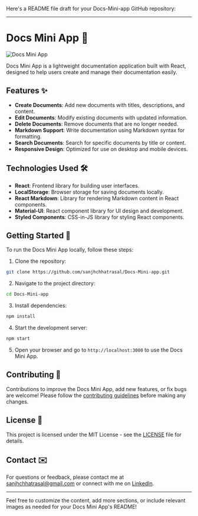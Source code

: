 Here's a README file draft for your Docs-Mini-app GitHub repository:

---

# Docs Mini App 📄

![Docs Mini App](https://github.com/sanjhchhatrasal/Docs-Mini-app/blob/main/src/assets/images/docs-mini-app.png)

Docs Mini App is a lightweight documentation application built with React, designed to help users create and manage their documentation easily.

## Features ✨

- **Create Documents**: Add new documents with titles, descriptions, and content.
- **Edit Documents**: Modify existing documents with updated information.
- **Delete Documents**: Remove documents that are no longer needed.
- **Markdown Support**: Write documentation using Markdown syntax for formatting.
- **Search Documents**: Search for specific documents by title or content.
- **Responsive Design**: Optimized for use on desktop and mobile devices.

## Technologies Used 🛠️

- **React**: Frontend library for building user interfaces.
- **LocalStorage**: Browser storage for saving documents locally.
- **React Markdown**: Library for rendering Markdown content in React components.
- **Material-UI**: React component library for UI design and development.
- **Styled Components**: CSS-in-JS library for styling React components.

## Getting Started 🚀

To run the Docs Mini App locally, follow these steps:

1. Clone the repository:

```bash
git clone https://github.com/sanjhchhatrasal/Docs-Mini-app.git
```

2. Navigate to the project directory:

```bash
cd Docs-Mini-app
```

3. Install dependencies:

```bash
npm install
```

4. Start the development server:

```bash
npm start
```

5. Open your browser and go to `http://localhost:3000` to use the Docs Mini App.

## Contributing 🤝

Contributions to improve the Docs Mini App, add new features, or fix bugs are welcome! Please follow the [contributing guidelines](https://github.com/sanjhchhatrasal/Docs-Mini-app/blob/main/CONTRIBUTING.md) before making any changes.

## License 📝

This project is licensed under the MIT License - see the [LICENSE](https://github.com/sanjhchhatrasal/Docs-Mini-app/blob/main/LICENSE) file for details.

## Contact ✉️

For questions or feedback, please contact me at [sanjhchhatrasal@gmail.com](mailto:sanjhchhatrasal@gmail.com) or connect with me on [LinkedIn]([https://www.linkedin.com/in/your-linkedin-profile](https://www.linkedin.com/in/sanjh-chhatrasal-663b66262/?originalSubdomain=in)).

---

Feel free to customize the content, add more sections, or include relevant images as needed for your Docs Mini App's README!

